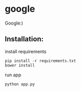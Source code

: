 google
======

Google:)


## Installation:

install requirements
	
	pip install -r requirements.txt
	bower install

run app
	
	python app.py